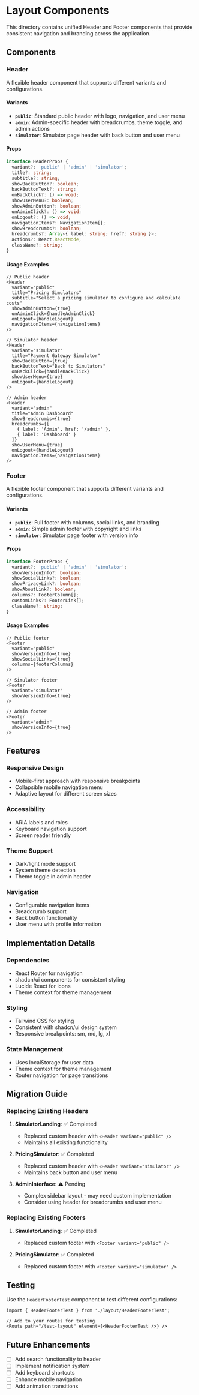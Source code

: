 # Layout Components

This directory contains unified Header and Footer components that provide consistent navigation and branding across the application.

## Components

### Header

A flexible header component that supports different variants and configurations.

#### Variants

- **`public`**: Standard public header with logo, navigation, and user menu
- **`admin`**: Admin-specific header with breadcrumbs, theme toggle, and admin actions
- **`simulator`**: Simulator page header with back button and user menu

#### Props

```typescript
interface HeaderProps {
  variant?: 'public' | 'admin' | 'simulator';
  title?: string;
  subtitle?: string;
  showBackButton?: boolean;
  backButtonText?: string;
  onBackClick?: () => void;
  showUserMenu?: boolean;
  showAdminButton?: boolean;
  onAdminClick?: () => void;
  onLogout?: () => void;
  navigationItems?: NavigationItem[];
  showBreadcrumbs?: boolean;
  breadcrumbs?: Array<{ label: string; href?: string }>;
  actions?: React.ReactNode;
  className?: string;
}
```

#### Usage Examples

```tsx
// Public header
<Header
  variant="public"
  title="Pricing Simulators"
  subtitle="Select a pricing simulator to configure and calculate costs"
  showAdminButton={true}
  onAdminClick={handleAdminClick}
  onLogout={handleLogout}
  navigationItems={navigationItems}
/>

// Simulator header
<Header
  variant="simulator"
  title="Payment Gateway Simulator"
  showBackButton={true}
  backButtonText="Back to Simulators"
  onBackClick={handleBackClick}
  showUserMenu={true}
  onLogout={handleLogout}
/>

// Admin header
<Header
  variant="admin"
  title="Admin Dashboard"
  showBreadcrumbs={true}
  breadcrumbs={[
    { label: 'Admin', href: '/admin' },
    { label: 'Dashboard' }
  ]}
  showUserMenu={true}
  onLogout={handleLogout}
  navigationItems={navigationItems}
/>
```

### Footer

A flexible footer component that supports different variants and configurations.

#### Variants

- **`public`**: Full footer with columns, social links, and branding
- **`admin`**: Simple admin footer with copyright and links
- **`simulator`**: Simulator page footer with version info

#### Props

```typescript
interface FooterProps {
  variant?: 'public' | 'admin' | 'simulator';
  showVersionInfo?: boolean;
  showSocialLinks?: boolean;
  showPrivacyLink?: boolean;
  showAboutLink?: boolean;
  columns?: FooterColumn[];
  customLinks?: FooterLink[];
  className?: string;
}
```

#### Usage Examples

```tsx
// Public footer
<Footer
  variant="public"
  showVersionInfo={true}
  showSocialLinks={true}
  columns={footerColumns}
/>

// Simulator footer
<Footer
  variant="simulator"
  showVersionInfo={true}
/>

// Admin footer
<Footer
  variant="admin"
  showVersionInfo={true}
/>
```

## Features

### Responsive Design
- Mobile-first approach with responsive breakpoints
- Collapsible mobile navigation menu
- Adaptive layout for different screen sizes

### Accessibility
- ARIA labels and roles
- Keyboard navigation support
- Screen reader friendly

### Theme Support
- Dark/light mode support
- System theme detection
- Theme toggle in admin header

### Navigation
- Configurable navigation items
- Breadcrumb support
- Back button functionality
- User menu with profile information

## Implementation Details

### Dependencies
- React Router for navigation
- shadcn/ui components for consistent styling
- Lucide React for icons
- Theme context for theme management

### Styling
- Tailwind CSS for styling
- Consistent with shadcn/ui design system
- Responsive breakpoints: sm, md, lg, xl

### State Management
- Uses localStorage for user data
- Theme context for theme management
- Router navigation for page transitions

## Migration Guide

### Replacing Existing Headers

1. **SimulatorLanding**: ✅ Completed
   - Replaced custom header with `<Header variant="public" />`
   - Maintains all existing functionality

2. **PricingSimulator**: ✅ Completed
   - Replaced custom header with `<Header variant="simulator" />`
   - Maintains back button and user menu

3. **AdminInterface**: ⚠️ Pending
   - Complex sidebar layout - may need custom implementation
   - Consider using header for breadcrumbs and user menu

### Replacing Existing Footers

1. **SimulatorLanding**: ✅ Completed
   - Replaced custom footer with `<Footer variant="public" />`

2. **PricingSimulator**: ✅ Completed
   - Replaced custom footer with `<Footer variant="simulator" />`

## Testing

Use the `HeaderFooterTest` component to test different configurations:

```tsx
import { HeaderFooterTest } from './layout/HeaderFooterTest';

// Add to your routes for testing
<Route path="/test-layout" element={<HeaderFooterTest />} />
```

## Future Enhancements

- [ ] Add search functionality to header
- [ ] Implement notification system
- [ ] Add keyboard shortcuts
- [ ] Enhance mobile navigation
- [ ] Add animation transitions
